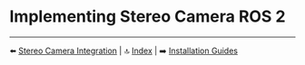 # Implementing Stereo Camera ROS 2 

---

⬅️ [Stereo Camera Integration](04_stereo_cam.md) | 🔝 [Index](README.md) | ➡️ [Installation Guides](05_installations.md)
